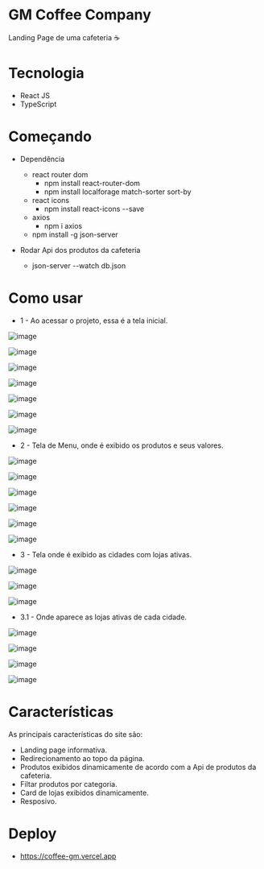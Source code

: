 # GM Coffee Company 

Landing Page de uma cafeteria ☕

# Tecnologia

- React JS
- TypeScript

# Começando
- Dependência
  - react router dom
    - npm install react-router-dom
    - npm install localforage match-sorter sort-by
  - react icons
    - npm install react-icons --save
  - axios
    - npm i axios
  - npm install -g json-server

- Rodar Api dos produtos da cafeteria
  - json-server --watch db.json
 
# Como usar

- 1 - Ao acessar o projeto, essa é a tela inicial.

![image](https://github.com/user-attachments/assets/dd0a59c8-9e10-4c60-bd94-3253011042b9)

![image](https://github.com/user-attachments/assets/b1b1194e-ac12-44ad-afc3-c72b573bd45e)

![image](https://github.com/user-attachments/assets/a0413185-60c1-45c8-b841-6cda00bbcde4)

![image](https://github.com/user-attachments/assets/c0362578-a83b-43f4-ba4d-35488004a524)

![image](https://github.com/user-attachments/assets/2073744d-30b5-437d-bb6c-70f24c524df3)

![image](https://github.com/user-attachments/assets/c8b767f2-04f1-48e3-800f-afaf7a77310e)

![image](https://github.com/user-attachments/assets/980d452f-675e-409a-b90b-b1039a237120)

-  2 - Tela de Menu, onde é exibido os produtos e seus valores.

![image](https://github.com/user-attachments/assets/a977aa03-1bbb-4664-895e-503052a57acb)

![image](https://github.com/user-attachments/assets/207e2b74-5295-4400-94c4-40329416050d)

![image](https://github.com/user-attachments/assets/17d5a833-3ef0-4ba6-8351-3520a8575700)

![image](https://github.com/user-attachments/assets/e4186885-f2aa-4428-9131-c16681a95eab)

![image](https://github.com/user-attachments/assets/5c4721c3-1c00-46a2-a6eb-a3a6b5c5e2a8)

![image](https://github.com/user-attachments/assets/bd998336-d3f9-4222-9883-6638d85c7acb)

-  3 - Tela onde é exibido as cidades com lojas ativas.

![image](https://github.com/user-attachments/assets/334d956b-e05c-4539-90d2-eb1892053268)

![image](https://github.com/user-attachments/assets/053972ac-d132-4edb-af50-0b6d34b00c48)

![image](https://github.com/user-attachments/assets/9b5339d6-4129-467b-ab7d-5c9195bd7c70)

  - 3.1 - Onde aparece as lojas ativas de cada cidade.

  ![image](https://github.com/user-attachments/assets/4f9b69c9-970b-4bc2-81eb-41d2fcdf52e7)

  ![image](https://github.com/user-attachments/assets/96d925e3-51ec-4860-8c7a-b51dd3f5f148)

  ![image](https://github.com/user-attachments/assets/7f5698ce-ec84-49b9-9671-71d9f8a9ebb8)

  ![image](https://github.com/user-attachments/assets/efca24b9-77e6-4296-a162-fe345bb1f35c)

# Características

As principais características do site são:
- Landing page informativa.
- Redirecionamento ao topo da página.
- Produtos exibidos dinamicamente de acordo com a Api de produtos da cafeteria.
- Filtar produtos por categoria.
- Card de lojas exibidos dinamicamente.
- Resposivo.
 
# Deploy
  - https://coffee-gm.vercel.app
